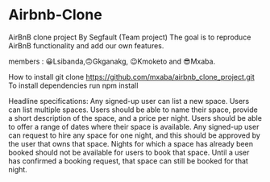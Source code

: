 # Airbnb-Clone
AirBnB
clone project By Segfault (Team project) The goal is to reproduce AirBnB functionality and add our own features.


members : 😀Lsibanda,🙃Gkganakg, 😉Kmoketo and 😎Mxaba.


How to install
git clone https://github.com/mxaba/airbnb_clone_project.git
To install dependencies run npm install


Headline specifications:
Any signed-up user can list a new space. Users can list multiple spaces. Users should be able to name their space, provide a short description of the space, and a price per night. Users should be able to offer a range of dates where their space is available. Any signed-up user can request to hire any space for one night, and this should be approved by the user that owns that space. Nights for which a space has already been booked should not be available for users to book that space. Until a user has confirmed a booking request, that space can still be booked for that night.

